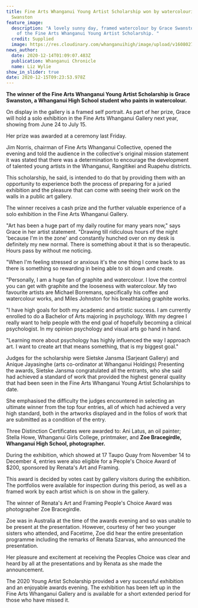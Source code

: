 ```yaml
---
title: Fine Arts Whanganui Young Artist Scholarship won by watercolourist Grace
  Swanston
feature_image:
  description: "A lovely sunny day, framed watercolour by Grace Swanston, winner
    of the Fine Arts Whanganui Young Artist Scholarship. "
  credit: Supplied
  image: https://res.cloudinary.com/whanganuihigh/image/upload/v1608027488/News/Grace_Swanston._chron_14.12.20.jpg
news_author:
  date: 2020-12-14T01:09:07.483Z
  publication: Whanganui Chronicle
  name: Liz Wylie
show_in_slider: true
date: 2020-12-15T09:23:53.978Z
---
```

**The winner of the Fine Arts Whanganui Young Artist Scholarship is Grace Swanston, a Whanganui High School student who paints in watercolour.**

On display in the gallery is a framed self portrait. As part of her prize, Grace will hold a solo exhibition in the Fine Arts Whanganui Gallery next year, showing from June 24 to July 15.

Her prize was awarded at a ceremony last Friday.

Jim Norris, chairman of Fine Arts Whanganui Collective, opened the evening and told the audience in the collective's original mission statement it was stated that there was a determination to encourage the development of talented young artists in the Whanganui, Rangitikei and Ruapehu districts.

This scholarship, he said, is intended to do that by providing them with an opportunity to experience both the process of preparing for a juried exhibition and the pleasure that can come with seeing their work on the walls in a public art gallery.

The winner receives a cash prize and the further valuable experience of a solo exhibition in the Fine Arts Whanganui Gallery.

"Art has been a huge part of my daily routine for many years now," says Grace in her artist statement. "Drawing till ridiculous hours of the night 'because I'm in the zone' and constantly hunched over on my desk is definitely my new normal. There is something about it that is so therapeutic. Hours pass by without me noticing.

"When I'm feeling stressed or anxious it's the one thing I come back to as there is something so rewarding in being able to sit down and create.

"Personally, I am a huge fan of graphite and watercolour. I love the control you can get with graphite and the looseness with watercolour. My two favourite artists are Michael Borremans, specifically his coffee and watercolour works, and Miles Johnston for his breathtaking graphite works.

"I have high goals for both my academic and artistic success. I am currently enrolled to do a Bachelor of Arts majoring in psychology. With my degree I really want to help people with the end goal of hopefully becoming a clinical psychologist. In my opinion psychology and visual arts go hand in hand.

"Learning more about psychology has highly influenced the way I approach art. I want to create art that means something, that is my biggest goal."

Judges for the scholarship were Sietske Jansma (Sarjeant Gallery) and Anique Jayasinghe (arts co-ordinator at Whanganui Holdings) Presenting the awards, Sietske Jansma congratulated all the entrants, who she said had achieved a standard of work that provided the highest general quality that had been seen in the Fine Arts Whanganui Young Artist Scholarships to date.

She emphasised the difficulty the judges encountered in selecting an ultimate winner from the top four entries, all of which had achieved a very high standard, both in the artworks displayed and in the folios of work that are submitted as a condition of the entry.

Three Distinction Certificates were awarded to: Ani Latus, an oil painter; Stella Howe, Whanganui Girls College, printmaker, and **Zoe Bracegirdle, Whanganui High School, photographer.**

During the exhibition, which showed at 17 Taupo Quay from November 14 to December 4, entries were also eligible for a People's Choice Award of $200, sponsored by Renata's Art and Framing.

This award is decided by votes cast by gallery visitors during the exhibition. The portfolios were available for inspection during this period, as well as a framed work by each artist which is on show in the gallery.

The winner of Renata's Art and Framing People's Choice Award was photographer Zoe Bracegirdle.

Zoe was in Australia at the time of the awards evening and so was unable to be present at the presentation. However, courtesy of her two younger sisters who attended, and Facetime, Zoe did hear the entire presentation programme including the remarks of Renata Szarvas, who announced the presentation.

Her pleasure and excitement at receiving the Peoples Choice was clear and heard by all at the presentations and by Renata as she made the announcement.

The 2020 Young Artist Scholarship provided a very successful exhibition and an enjoyable awards evening. The exhibition has been left up in the Fine Arts Whanganui Gallery and is available for a short extended period for those who have missed it.


